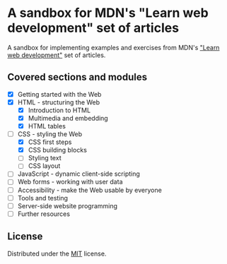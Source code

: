 # A sandbox for MDN's "Learn web development" set of articles

A sandbox for implementing examples and exercises
 from MDN's ["Learn web development"](https://developer.mozilla.org/en-US/docs/Learn)
  set of articles.

## Covered sections and modules

* [x] Getting started with the Web
* [x] HTML - structuring the Web
  - [x] Introduction to HTML
  - [x] Multimedia and embedding
  - [x] HTML tables
* [ ] CSS - styling the Web
  - [x] CSS first steps
  - [x] CSS building blocks
  - [ ] Styling text
  - [ ] CSS layout
* [ ] JavaScript - dynamic client-side scripting
* [ ] Web forms - working with user data
* [ ] Accessibility - make the Web usable by everyone
* [ ] Tools and testing
* [ ] Server-side website programming
* [ ] Further resources

## License

Distributed under the [MIT](https://choosealicense.com/licenses/mit/) license.  
